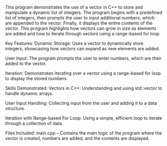 This program demonstrates the use of a vector in C++ to store and manipulate a dynamic list of integers. The program begins with a predefined list of integers, then prompts the user to input additional numbers, which are appended to the vector. Finally, it displays the entire contents of the vector. This program highlights how vectors can grow in size as elements are added and how to iterate through vectors using a range-based for loop.

Key Features:
Dynamic Storage: Uses a vector to dynamically store integers, showcasing how vectors can expand as new elements are added.

User Input: The program prompts the user to enter numbers, which are then added to the vector.

Iteration: Demonstrates iterating over a vector using a range-based for loop to display the stored numbers.

Skills Demonstrated:
Vectors in C++: Understanding and using std::vector to handle dynamic arrays.

User Input Handling: Collecting input from the user and adding it to a data structure.

Iteration with Range-based For Loop: Using a simple, efficient loop to iterate through a collection of data.

Files Included:
main.cpp – Contains the main logic of the program where the vector is created, numbers are added, and the contents are displayed.
